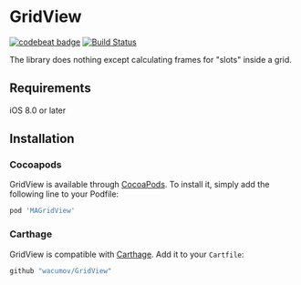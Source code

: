 # GridView

[![codebeat badge](https://codebeat.co/badges/72316097-f986-4f41-82a0-e3ae48fb1416)](https://codebeat.co/projects/github-com-wacumov-gridview-master)
[![Build Status](https://app.bitrise.io/app/e4c1a6e5ed823f73/status.svg?token=tGkTpTvt16648kIaUm6lZQ&branch=master)](https://app.bitrise.io/app/e4c1a6e5ed823f73)

The library does nothing except calculating frames for "slots" inside a grid.

## Requirements

iOS 8.0 or later

## Installation

### Cocoapods

GridView is available through [CocoaPods](http://cocoapods.org). To install
it, simply add the following line to your Podfile:

```ruby
pod 'MAGridView'
```
### Carthage

GridView is compatible with [Carthage](https://github.com/Carthage/Carthage). Add it to your `Cartfile`:

```ruby
github "wacumov/GridView"
```
